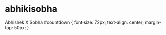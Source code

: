 # abhikisobha
Abhishek X Sobha
#countdown {
  font-size: 72px;
  text-align: center;
  margin-top: 50px;
}
